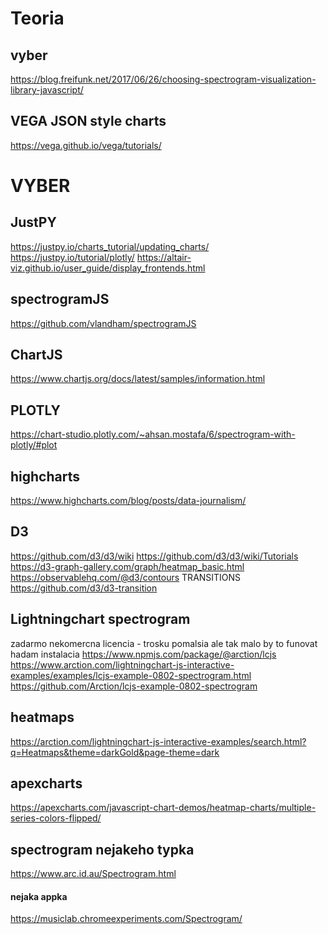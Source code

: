 # Teoria
## vyber
https://blog.freifunk.net/2017/06/26/choosing-spectrogram-visualization-library-javascript/

##  VEGA JSON style charts
https://vega.github.io/vega/tutorials/

# VYBER
## JustPY
https://justpy.io/charts_tutorial/updating_charts/
https://justpy.io/tutorial/plotly/
https://altair-viz.github.io/user_guide/display_frontends.html

## spectrogramJS
https://github.com/vlandham/spectrogramJS

## ChartJS
https://www.chartjs.org/docs/latest/samples/information.html

## PLOTLY 
https://chart-studio.plotly.com/~ahsan.mostafa/6/spectrogram-with-plotly/#plot

## highcharts
https://www.highcharts.com/blog/posts/data-journalism/


## D3
https://github.com/d3/d3/wiki
https://github.com/d3/d3/wiki/Tutorials
https://d3-graph-gallery.com/graph/heatmap_basic.html
https://observablehq.com/@d3/contours
TRANSITIONS 
https://github.com/d3/d3-transition

## Lightningchart  spectrogram
zadarmo nekomercna licencia - trosku pomalsia ale tak malo by to funovat hadam
instalacia https://www.npmjs.com/package/@arction/lcjs
https://www.arction.com/lightningchart-js-interactive-examples/examples/lcjs-example-0802-spectrogram.html
https://github.com/Arction/lcjs-example-0802-spectrogram

## heatmaps
https://arction.com/lightningchart-js-interactive-examples/search.html?q=Heatmaps&theme=darkGold&page-theme=dark


## apexcharts
https://apexcharts.com/javascript-chart-demos/heatmap-charts/multiple-series-colors-flipped/

## spectrogram nejakeho typka
https://www.arc.id.au/Spectrogram.html 

#### nejaka appka
https://musiclab.chromeexperiments.com/Spectrogram/